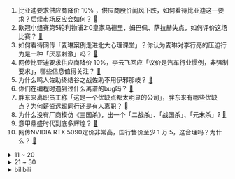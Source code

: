 1. 比亚迪要求供应商降价 10% ，供应商股价闻风下跌，如何看待比亚迪这一要求？后续市场反应会如何？ [:link:](https://www.zhihu.com/question/5270448073)
2. 欧冠小组赛第5轮利物浦2:0皇家马德里，姆巴佩、萨拉赫失点，如何评价这场比赛？ [:link:](https://www.zhihu.com/question/5331505639)
3. 如何看待网传「麦琳案例走进北大心理课堂」？你认为麦琳对李行亮的压迫行为是一种「厌恶刺激」吗？ [:link:](https://www.zhihu.com/question/4827127962)
4. 网传比亚迪要求供应商降价 10%，李云飞回应「议价是汽车行业惯例，非强制要求」，哪些信息值得关注？ [:link:](https://www.zhihu.com/question/5285628022)
5. 为什么鸣人佐助终结谷之战佐助不用伊邪那岐？ [:link:](https://www.zhihu.com/question/4985767759)
6. 你们在编程时遇到过什么离谱的bug吗？ [:link:](https://www.zhihu.com/question/3003273587)
7. 胖东来离职员工称「这是一个优缺点都太明显的公司」，胖东来有哪些优缺点？为何薪资远超同行还是有人离职？ [:link:](https://www.zhihu.com/question/5202265590)
8. 为什么没有厂商模仿《三国杀》，出一个「二战杀」、「战国杀」、「元末杀」? [:link:](https://www.zhihu.com/question/4940276926)
9. 意甲鼎盛时代到底多辉煌？ [:link:](https://www.zhihu.com/question/309870280)
10. 网传NVIDIA RTX 5090定价非常高，国行售价至少 1 万 5，这合理吗？为什么？ [:link:](https://www.zhihu.com/question/4835128263)
<details>
<summary>11 ~ 20</summary>

11. 降低房贷利率、降低首付比例等政策相继推出，提前还房贷的人后悔了吗？当前背景下该不该提前还房贷？ [:link:](https://www.zhihu.com/question/5255405018)
12. 为什么《一拳超人》埼玉最开始被英雄协会评为C级英雄，而警犬侠被评为S级? [:link:](https://www.zhihu.com/question/452186680)
13. 上班四年，突然意识到打工没有出路，如何破局？ [:link:](https://www.zhihu.com/question/5194734346)
14. 辞职后，前老板叫我有空去一趟公司，指导新同事，我应该回去吗？ [:link:](https://www.zhihu.com/question/4788081796)
15. 《异环》一测pc端配置要求公开（手机端一测并不测试），大家觉得怎么样? [:link:](https://www.zhihu.com/question/5271597989)
16. 富商去世将遗产留给第三者和私生女，法院称非婚生女可继承总遗产的 80%，如何从法律角度解读？ [:link:](https://www.zhihu.com/question/5190813580)
17. 昆明一民宿回应「仅接待 18-26 岁客人」，考虑到整体居住环境和需求，这合理吗？限制年龄违法吗？ [:link:](https://www.zhihu.com/question/5000838420)
18. 如何评价 11 月 27 日发布的 REDMI K80 系列手机，有哪些亮点值得关注？ [:link:](https://www.zhihu.com/question/5308717392)
19. 联合国驻黎巴嫩维和部队再次遭受到火箭弹的袭击，4名维和军人受伤，是黎巴嫩真主党实施的袭击吗？ [:link:](https://www.zhihu.com/question/5088075526)
20. 如何评价悬疑剧《白夜破晓》第五案「加油站惊魂」？ [:link:](https://www.zhihu.com/question/5178789041)
</details>
<details>
<summary>21 ~ 30</summary>

21. 战锤中如果佩图拉博有一个母亲，他会成长成什么样？ [:link:](https://www.zhihu.com/question/645458821)
22. LPL转会期与LCK转会期基本落幕，资本真的因为T1夺冠而不再投入了吗? [:link:](https://www.zhihu.com/question/5088660153)
23. 中国古建筑是木质建筑的最优解么？ [:link:](https://www.zhihu.com/question/2452098397)
24. npd 自恋暴怒引发的攻击，和成熟攻击有何不同？ [:link:](https://www.zhihu.com/question/818579110)
25. 薛宝钗为什么愿意嫁给贾宝玉，她不是应该嫁给达官显贵吗？ [:link:](https://www.zhihu.com/question/523652717)
26. 《潜伏》和《风筝》哪个更好看？ [:link:](https://www.zhihu.com/question/469869359)
27. 有哪些有热乎气儿，吃起来暖暖的又好吃的冬日美食？ [:link:](https://www.zhihu.com/question/3922340544)
28. 程序员一般是怎么记自己的编程笔记的？用什么软件记录的？ [:link:](https://www.zhihu.com/question/550497011)
29. 24-25赛季NBA杯小组赛西部B组湖人100:127 太阳，杜兰特复出砍下23分，如何评价这场比赛？ [:link:](https://www.zhihu.com/question/5267718878)
30. 如果有重新选择一次的机会，你会选择哪个行业谋生？ [:link:](https://www.zhihu.com/question/5038963892)
</details><details>
<summary>bilibili</summary>

</details>